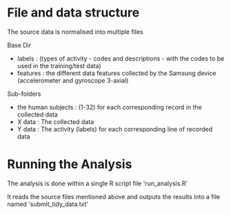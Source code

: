 File and data structure
=======================

The source data is normalised into multiple files

Base Dir
- labels :
	(types of activity - codes and descriptions - with the codes to be used in the training/test data)
- features :
	the different data features collected by the Samsung device (accelerometer and gyroscope 3-axial)


Sub-folders
- the human subjects :
	(1-32) for each corresponding record in the collected data
- X data :
	The collected data
- Y data :
	The activity (labels) for each corresponding line of recorded data


Running the Analysis
====================

The analysis is done within a single R script file 'run_analysis.R'

It reads the source files mentioned above and outputs the results into a file named 'submit_tidy_data.txt'
